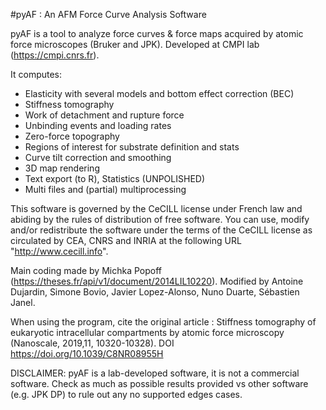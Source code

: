 #pyAF : An AFM Force Curve Analysis Software

pyAF is a tool to analyze force curves & force maps acquired by atomic force microscopes (Bruker and JPK).
Developed at CMPI lab (https://cmpi.cnrs.fr).

It computes:
- Elasticity with several models and bottom effect correction (BEC)
- Stiffness tomography
- Work of detachment and rupture force
- Unbinding events and loading rates
- Zero-force topography
- Regions of interest for substrate definition and stats
- Curve tilt correction and smoothing
- 3D map rendering
- Text export (to R), Statistics (UNPOLISHED)
- Multi files and (partial) multiprocessing

This software is governed by the CeCILL license under French law and abiding by the rules of distribution of free software. You can use, modify and/or redistribute the software under the terms of the CeCILL license as circulated by CEA, CNRS and INRIA at the following URL "http://www.cecill.info".

Main coding made by Michka Popoff (https://theses.fr/api/v1/document/2014LIL10220).
Modified by Antoine Dujardin, Simone Bovio, Javier Lopez-Alonso, Nuno Duarte, Sébastien Janel.

When using the program, cite the original article : Stiffness tomography of eukaryotic intracellular compartments by atomic force microscopy (Nanoscale, 2019,11, 10320-10328).
DOI	https://doi.org/10.1039/C8NR08955H

DISCLAIMER: pyAF is a lab-developed software, it is not a commercial software. Check as much as possible results provided vs other software (e.g. JPK DP) to rule out any no supported edges cases. 